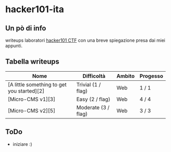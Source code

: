 # hacker101-ita

## Un pò di info
writeups laboratori [hacker101 CTF](https://ctf.hacker101.com/) con una breve spiegazione presa dai miei appunti.

## Tabella writeups

| Nome                                        |	Difficoltà                                        | Ambito       | Progesso |
| --------------------------------------------| ------------------------------------------------- | ------------ | -------- |
| [A little something to get you started][2]  | Trivial (1 / flag)                                | Web          | 1 / 1    |
| [Micro-CMS v1][3]                           | Easy (2 / flag)                                   | Web          | 4 / 4    |
| [Micro-CMS v2][5]                           | Moderate (3 / flag)                               | Web          | 3 / 3    |

## ToDo
+ iniziare  :)

